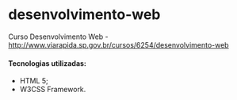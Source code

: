 # desenvolvimento-web
 Curso Desenvolvimento Web - http://www.viarapida.sp.gov.br/cursos/6254/desenvolvimento-web

#### Tecnologias utilizadas:
 - HTML 5;
 - W3CSS Framework.
